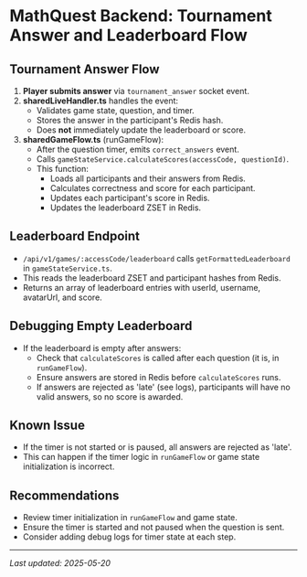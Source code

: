 # MathQuest Backend: Tournament Answer and Leaderboard Flow

## Tournament Answer Flow

1. **Player submits answer** via `tournament_answer` socket event.
2. **sharedLiveHandler.ts** handles the event:
   - Validates game state, question, and timer.
   - Stores the answer in the participant's Redis hash.
   - Does **not** immediately update the leaderboard or score.
3. **sharedGameFlow.ts** (runGameFlow):
   - After the question timer, emits `correct_answers` event.
   - Calls `gameStateService.calculateScores(accessCode, questionId)`.
   - This function:
     - Loads all participants and their answers from Redis.
     - Calculates correctness and score for each participant.
     - Updates each participant's score in Redis.
     - Updates the leaderboard ZSET in Redis.

## Leaderboard Endpoint

- `/api/v1/games/:accessCode/leaderboard` calls `getFormattedLeaderboard` in `gameStateService.ts`.
- This reads the leaderboard ZSET and participant hashes from Redis.
- Returns an array of leaderboard entries with userId, username, avatarUrl, and score.

## Debugging Empty Leaderboard

- If the leaderboard is empty after answers:
  - Check that `calculateScores` is called after each question (it is, in `runGameFlow`).
  - Ensure answers are stored in Redis before `calculateScores` runs.
  - If answers are rejected as 'late' (see logs), participants will have no valid answers, so no score is awarded.

## Known Issue

- If the timer is not started or is paused, all answers are rejected as 'late'.
- This can happen if the timer logic in `runGameFlow` or game state initialization is incorrect.

## Recommendations

- Review timer initialization in `runGameFlow` and game state.
- Ensure the timer is started and not paused when the question is sent.
- Consider adding debug logs for timer state at each step.

---

_Last updated: 2025-05-20_

